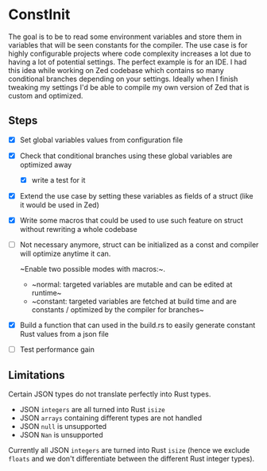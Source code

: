 # ConstInit

The goal is to be to read some environment variables and store them in variables that will be seen constants for the compiler.
The use case is for highly configurable projects where code complexity increases a lot due to having a lot of potential settings.
The perfect example is for an IDE. I had this idea while working on Zed codebase which contains so many conditional branches depending on your settings.
Ideally when I finish tweaking my settings I'd be able to compile my own version of Zed that
is custom and optimized.

## Steps

- [x] Set global variables values from configuration file
- [x] Check that conditional branches using these global variables are optimized away
  - [x] write a test for it
- [x] Extend the use case by setting these variables as fields of a struct (like it would be used in Zed)
- [x] Write some macros that could be used to use such feature on struct without rewriting a whole codebase
- [ ] Not necessary anymore, struct can be initialized as a const and compiler will optimize anytime it can.

  ~Enable two possible modes with macros:~.
  - ~normal: targeted variables are mutable and can be edited at runtime~
  - ~constant: targeted variables are fetched at build time and are constants / optimized by the compiler for branches~
- [x] Build a function that can used in the build.rs to easily generate constant Rust values from a json file
- [ ] Test performance gain

## Limitations

Certain JSON types do not translate perfectly into Rust types.
- JSON `integers` are all turned into Rust `isize`
- JSON `arrays` containing different types are not handled
- JSON `null` is unsupported
- JSON `Nan` is unsupported

Currently all JSON `integers` are turned into Rust `isize` (hence we exclude `floats` and we don't differentiate between the different Rust integer types).
